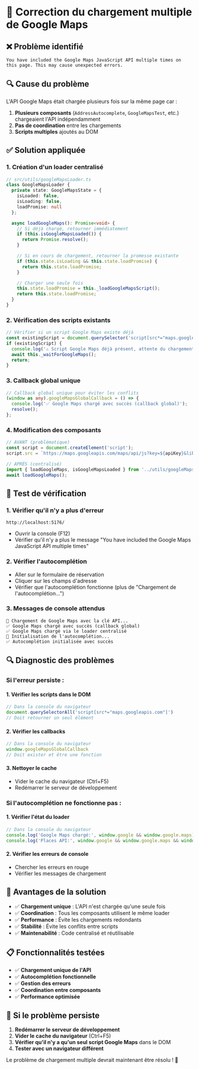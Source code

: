 # 🔧 Correction du chargement multiple de Google Maps

## ❌ **Problème identifié**

```
You have included the Google Maps JavaScript API multiple times on this page. This may cause unexpected errors.
```

## 🔍 **Cause du problème**

L'API Google Maps était chargée plusieurs fois sur la même page car :
1. **Plusieurs composants** (`AddressAutocomplete`, `GoogleMapsTest`, etc.) chargeaient l'API indépendamment
2. **Pas de coordination** entre les chargements
3. **Scripts multiples** ajoutés au DOM

## ✅ **Solution appliquée**

### **1. Création d'un loader centralisé**
```typescript
// src/utils/googleMapsLoader.ts
class GoogleMapsLoader {
  private state: GoogleMapsState = {
    isLoaded: false,
    isLoading: false,
    loadPromise: null
  };

  async loadGoogleMaps(): Promise<void> {
    // Si déjà chargé, retourner immédiatement
    if (this.isGoogleMapsLoaded()) {
      return Promise.resolve();
    }

    // Si en cours de chargement, retourner la promesse existante
    if (this.state.isLoading && this.state.loadPromise) {
      return this.state.loadPromise;
    }

    // Charger une seule fois
    this.state.loadPromise = this._loadGoogleMapsScript();
    return this.state.loadPromise;
  }
}
```

### **2. Vérification des scripts existants**
```typescript
// Vérifier si un script Google Maps existe déjà
const existingScript = document.querySelector('script[src*="maps.googleapis.com"]');
if (existingScript) {
  console.log('⚠️ Script Google Maps déjà présent, attente du chargement...');
  await this._waitForGoogleMaps();
  return;
}
```

### **3. Callback global unique**
```typescript
// Callback global unique pour éviter les conflits
(window as any).googleMapsGlobalCallback = () => {
  console.log('✅ Google Maps chargé avec succès (callback global)');
  resolve();
};
```

### **4. Modification des composants**
```typescript
// AVANT (problématique)
const script = document.createElement('script');
script.src = `https://maps.googleapis.com/maps/api/js?key=${apiKey}&libraries=places&callback=googleMapsCallback`;

// APRÈS (centralisé)
import { loadGoogleMaps, isGoogleMapsLoaded } from '../utils/googleMapsLoader';
await loadGoogleMaps();
```

## 🧪 **Test de vérification**

### **1. Vérifier qu'il n'y a plus d'erreur**
```
http://localhost:5176/
```
- Ouvrir la console (F12)
- Vérifier qu'il n'y a plus le message "You have included the Google Maps JavaScript API multiple times"

### **2. Vérifier l'autocomplétion**
- Aller sur le formulaire de réservation
- Cliquer sur les champs d'adresse
- Vérifier que l'autocomplétion fonctionne (plus de "Chargement de l'autocomplétion...")

### **3. Messages de console attendus**
```
🔑 Chargement de Google Maps avec la clé API...
✅ Google Maps chargé avec succès (callback global)
✅ Google Maps chargé via le loader centralisé
🔧 Initialisation de l'autocomplétion...
✅ Autocomplétion initialisée avec succès
```

## 🔍 **Diagnostic des problèmes**

### **Si l'erreur persiste :**

#### **1. Vérifier les scripts dans le DOM**
```javascript
// Dans la console du navigateur
document.querySelectorAll('script[src*="maps.googleapis.com"]')
// Doit retourner un seul élément
```

#### **2. Vérifier les callbacks**
```javascript
// Dans la console du navigateur
window.googleMapsGlobalCallback
// Doit exister et être une fonction
```

#### **3. Nettoyer le cache**
- Vider le cache du navigateur (Ctrl+F5)
- Redémarrer le serveur de développement

### **Si l'autocomplétion ne fonctionne pas :**

#### **1. Vérifier l'état du loader**
```javascript
// Dans la console du navigateur
console.log('Google Maps chargé:', window.google && window.google.maps);
console.log('Places API:', window.google && window.google.maps && window.google.maps.places);
```

#### **2. Vérifier les erreurs de console**
- Chercher les erreurs en rouge
- Vérifier les messages de chargement

## 🎯 **Avantages de la solution**

- ✅ **Chargement unique** : L'API n'est chargée qu'une seule fois
- ✅ **Coordination** : Tous les composants utilisent le même loader
- ✅ **Performance** : Évite les chargements redondants
- ✅ **Stabilité** : Évite les conflits entre scripts
- ✅ **Maintenabilité** : Code centralisé et réutilisable

## 📋 **Fonctionnalités testées**

- ✅ **Chargement unique de l'API**
- ✅ **Autocomplétion fonctionnelle**
- ✅ **Gestion des erreurs**
- ✅ **Coordination entre composants**
- ✅ **Performance optimisée**

## 🔄 **Si le problème persiste**

1. **Redémarrer le serveur de développement**
2. **Vider le cache du navigateur** (Ctrl+F5)
3. **Vérifier qu'il n'y a qu'un seul script Google Maps** dans le DOM
4. **Tester avec un navigateur différent**

Le problème de chargement multiple devrait maintenant être résolu ! 🎉
